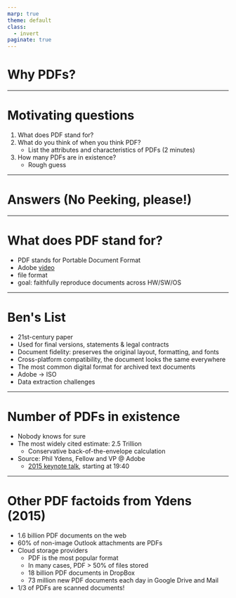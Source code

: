 ```yaml
---
marp: true
theme: default
class:
  - invert
paginate: true
---
```

<!-- _class: lead -->
# Why PDFs?
---

# Motivating questions
1. What does PDF stand for?
2. What do you think of when you think PDF?
    * List the attributes and characteristics of PDFs (2 minutes)
3. How many PDFs are in existence?
    * Rough guess
---
<!-- _class: lead -->
# Answers (No Peeking, please!)
---
# What does PDF stand for?
* PDF stands for Portable Document Format
* Adobe [video](https://youtu.be/Cz55qjW-0bU)
* file format
* goal: faithfully reproduce documents across HW/SW/OS
---
# Ben's List 
* 21st-century paper
* Used for final versions, statements & legal contracts
* Document fidelity: preserves the original layout, formatting, and fonts
* Cross-platform compatibility, the document looks the same everywhere
* The most common digital format for archived text documents
* Adobe $\rightarrow$ ISO
* Data extraction challenges 
---
# Number of PDFs in existence
* Nobody knows for sure
* The most widely cited estimate: 2.5 Trillion
    * Conservative back-of-the-envelope calculation
* Source: Phil Ydens, Fellow and VP @ Adobe
    * [2015 keynote talk](https://www.youtube.com/watch?v=5Axw6OGPYHw), starting at 19:40
---
# Other PDF factoids from Ydens (2015)
* 1.6 billion PDF documents on the web
* 60% of non-image Outlook attachments are PDFs
* Cloud storage providers
    * PDF is the most popular format
    * In many cases, PDF > 50% of files stored
    * 18 billion PDF documents in DropBox
    * 73 million new PDF documents each day in Google Drive and Mail
* 1/3 of PDFs are scanned documents! 
